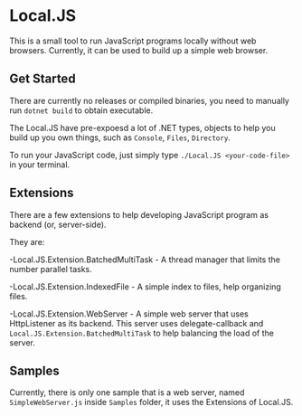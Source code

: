 # Local.JS

This is a small tool to run JavaScript programs locally without web browsers. Currently, it can be used to build up a simple web browser.

## Get Started

There are currently no releases or compiled binaries, you need to manually run `dotnet build` to obtain executable.

The Local.JS have pre-expoesd a lot of .NET types, objects to help you build up you own things, such as `Console`, `Files`, `Directory`.

To run your JavaScript code, just simply type `./Local.JS <your-code-file>` in your terminal.

## Extensions

There are a few extensions to help developing JavaScript program as backend (or, server-side).

They are:

-Local.JS.Extension.BatchedMultiTask - A thread manager that limits the number parallel tasks.

-Local.JS.Extension.IndexedFile - A simple index to files, help organizing files.

-Local.JS.Extension.WebServer - A simple web server that uses HttpListener as its backend. This server uses delegate-callback and `Local.JS.Extension.BatchedMultiTask` to help balancing the load of the server.

## Samples

Currently, there is only one sample that is a web server, named `SimpleWebServer.js` inside `Samples` folder, it uses the Extensions of Local.JS.